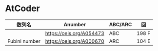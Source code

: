 # AtCoder


| 数列名 | Anumber | ABC/ARC | 回 | 
| --- | --- | --- | --- | 
|               | https://oeis.org/A054473 | ABC | 198 F | 
| Fubini number | https://oeis.org/A000670 | ARC | 104 E |  
